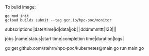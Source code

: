 


To build image:
```
go mod init
gcloud builds submit --tag gcr.io/hpc-poc/monitor
```


subscriptions
|date/time|id|data|job|
|dddmmmttt|123|<link>|<link>|

jobs
|name|status|start time|completion time|duration|logs|


go get github.com/stehrn/hpc-poc/kubernetes@main
go run main.go 